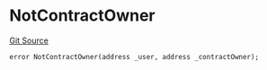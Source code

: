 # NotContractOwner
[Git Source](https://github.com/thrackle-io/tron/blob/d6cc09e8b231cc94d92dd93b6d49fb2728ede233/src/protocol/economic/ruleProcessor/RuleProcessorDiamondLib.sol)


```solidity
error NotContractOwner(address _user, address _contractOwner);
```

